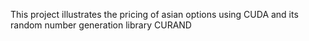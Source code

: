 This project illustrates the pricing of asian options using CUDA and its random number generation library CURAND